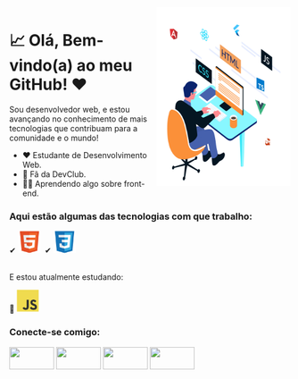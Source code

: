 <img src = "banner.gif" width = "240px" height = "320px" align = "right"/>

# 📈 Olá, Bem-vindo(a) ao meu GitHub! ❤

Sou desenvolvedor web, e estou avançando no conhecimento de mais tecnologias que contribuam para a comunidade e o mundo!

- ❤ Estudante de Desenvolvimento Web.
- 💜 Fã da DevClub.
- 👩‍💻 Aprendendo algo sobre front-end.

<h3>Aqui estão algumas das tecnologias com que trabalho:</h3>

<div>
 ✔ <img src="https://github.com/devicons/devicon/blob/master/icons/html5/html5-original.svg" title="HTML5" alt="HTML" width="40" height="40"/>&nbsp;
 ✔ <img src="https://raw.githubusercontent.com/devicons/devicon/6910f0503efdd315c8f9b858234310c06e04d9c0/icons/css3/css3-original.svg" title="CSS3" alt="CSS" width="40" height="40"/>&nbsp;
  <br> <br>
  
  <p>E estou atualmente estudando:</p>
 📌 <img src="https://github.com/devicons/devicon/blob/master/icons/javascript/javascript-original.svg" title="JavaScript" alt="JavaScript" width="40" height="40"/>&nbsp;
 <!--📌 <img src="https://github.com/devicons/devicon/blob/master/icons/react/react-original-wordmark.svg" title="React" alt="React" width="40" height="40"/>&nbsp; -->
</div>

<h3 align="left">Conecte-se comigo:</h3>
<p align="left">
<a href="your link" target="blank"><img align="center" src="https://img.shields.io/badge/LinkedIn-0077B5?style=for-the-badge&logo=linkedin&logoColor=white" alt="" height="40" width="80" /></a>
<a href="your link" target="blank"><img align="center" src="https://img.shields.io/badge/Instagram-E4405F?style=for-the-badge&logo=instagram&logoColor=white" alt="" height="40" width="80" /></a>
<a href="your link" target="blank"><img align="center" src="https://img.shields.io/badge/Gmail-D14836?style=for-the-badge&logo=gmail&logoColor=white" alt="" height="40" width="80" /></a>
 <a href="your link" target="blank"><img align="center" src="https://img.shields.io/badge/Telegram-2CA5E0?style=for-the-badge&logo=telegram&logoColor=white" alt="" height="40" width="80" /></a>
</p>

